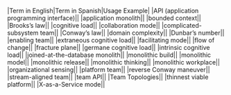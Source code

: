 |Term in English|Term in Spanish|Usage Example|
|API (application programming interface)||
|application monolith||
|bounded context||
|Brooks’s law||
|cognitive load||
|collaboration mode||
|complicated-subsystem team||
|Conway’s law||
|domain complexity||
|Dunbar’s number||
|enabling team||
|extraneous cognitive load||
|facilitating mode||
|flow of change||
|fracture plane||
|germane cognitive load||
|intrinsic cognitive load||
|joined-at-the-database monolith||
|monolithic build||
|monolithic model||
|monolithic release||
|monolithic thinking||
|monolithic workplace||
|organizational sensing||
|platform team||
|reverse Conway maneuver||
|stream-aligned team||
|team API||
|Team Topologies||
|thinnest viable platform||
|X-as-a-Service mode||
